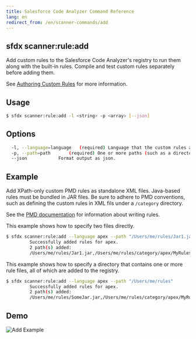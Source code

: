 ```yaml
---
title: Salesforce Code Analyzer Command Reference
lang: en
redirect_from: /en/scanner-commands/add
---
```


## sfdx scanner:rule:add
Add custom rules to the Salesforce Code Analyzer's registry to run them along with the built-in rules. Compile and test custom rules separately before adding them.

See [Authoring Custom Rules](./en/v3.x/custom-rules/author/) for more information.

## Usage

```bash
$ sfdx scanner:rule:add -l <string> -p <array> [--json]
```
  
## Options

```bash
  -l, --language=language	(required) Language that the custom rules are evaluated against.
  -p, --path=path		(required) One or more paths (such as a directory or JAR file) to custom rule definitions. Specify multiple values as a comma-separated list.
  --json			Format output as json.

```
  
## Example
Add XPath-only custom PMD rules as standalone XML files. Java-based rules must be bundled in JAR files. Be sure to adhere to PMD conventions, such as defining the custom rules in XML fils under a ```/category``` directory.

See the [PMD documentation](https://pmd.github.io/latest/pmd_userdocs_extending_writing_pmd_rules.html) for information about writing rules. 
  
This example shows how to specify two files directly.
```bash
$ sfdx scanner:rule:add --language apex --path "/Users/me/rules/Jar1.jar,/Users/me/rules/category/apex/MyRules.xml"
         Successfully added rules for apex.
         2 path(s) added:
         /Users/me/rules/Jar1.jar,/Users/me/rules/category/apex/MyRules.xml
```

This example shows how to specify a directory that contains one or more rule files, all of which are added to the registry.
```bash
$ sfdx scanner:rule:add --language apex --path "/Users/me/rules"
         Successfully added rules for apex.
         2 path(s) added:
         /Users/me/rules/SomeJar.jar,/Users/me/rules/category/apex/MyRules.xml
```

## Demo
![Add Example](./assets/images/add.gif) 
